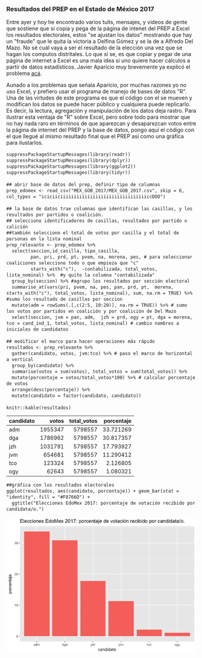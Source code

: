 ### Resultados del PREP en el Estado de México 2017

Entre ayer y hoy he encontrado varios tuits, mensajes, y videos de gente
que sostiene que si copia y pega de la página de intenet del PREP a
Excel los resultados electorales, estos "se ajustan los datos" mostrando
que hay un "fraude" que le quita la victoria a Delfina Gómez y se la de
a Alfredo Del Mazo. No sé cuál vaya a ser el resultado de la elección
una vez que se hagan los computos distritales. Lo que sí se, es que
copiar y pegar de una página de internet a Excel es una mala idea si uno
quiere hacer cálculos a partir de datos estadísticos. Javier Aparicio
muy brevemente ya explicó el problema
<a href = "https://javieraparicio.net/2017/06/06/prep-edomex-2017/">acá</a>.

Aunado a los problemas que señala Aparicio, por muchas razones yo no uso
Excel, y prefiero usar el programa de manejo de bases de datos "R". Una
de las virtudes de este programa es que el código con el se mueven y
modifican los datos se puede hacer público y cualquiera puede
replicarlo. Es decir, la lectura, agregación y manipulación de los datos
deja rastro. Para ilustrar esta ventaja de "R" sobre Excel, pero sobre
todo para mostrar que no hay nada raro en términos de que aparezcan y
desaparezcan votos entre la página de internet del PREP y la base de
datos, pongo aquí el código con el que llegué al mismo resultado final
que el PREP así como una gráfica para ilustarlos.

    suppressPackageStartupMessages(library(readr))
    suppressPackageStartupMessages(library(dplyr))
    suppressPackageStartupMessages(library(ggplot2))
    suppressPackageStartupMessages(library(tidyr))

    ## abrir base de datos del prep, definir tipo de columnas
    prep_edomex <- read_csv("MEX_GOB_2017/MEX_GOB_2017.csv", skip = 6, col_types = "iciciiciiiiiiiiiiiiiiiiiiiiiiiiiiiiiiiiccDDD")

    ## la base de datos trae columnas que identifican las casillas, y los resultados por partidos o coalición. 
    ## selecciono identificadores de casillas, resultados por partido o calición
    ##también selecciono el total de votos por casilla y el total de personas en la lista nominal
    prep_relevante <- prep_edomex %>% 
      select(seccion,id_casilla, tipo_casilla,
             pan, pri, prd, pt, pvem, na, morena, pes, # para seleccionar coaliciones selecciono todo o que empieza que "c"
             starts_with("c"),  -contabilizada, total_votos, lista_nominal) %>%  #y quito la columna "contabilizada"
      group_by(seccion) %>% #agrupo los resultados por sección electoral
      summarise_at(vars(pri, pvem, na, pes, pan, prd, pt,  morena, starts_with("c"), total_votos, lista_nominal), sum, na.rm = TRUE) %>% #sumo los resultads de casillas por seccion
      mutate(adm = rowSums(.[,c(2:5, 10:20)], na.rm = TRUE)) %>% # sumo los votos por partidos en coalición y por coalición de Del Mazo
      select(seccion, jvm = pan, adm,  jzh = prd, ogy = pt, dga = morena, tco = cand_ind_1, total_votos, lista_nominal) # cambio nombres a iniciales de candidatos

    ## modificar el marco para hacer operaciones más rápido
    resultados <- prep_relevante %>% 
      gather(candidato, votos, jvm:tco) %>% # paso el marco de horizontal a vertical
      group_by(candidato) %>% 
      summarise(votos = sum(votos), total_votos = sum(total_votos)) %>% 
      mutate(porcentaje = votos/total_votos*100) %>% # calcular porcentaje de votos
      arrange(desc(porcentaje)) %>% 
      mutate(candidato = factor(candidato, candidato))

    knitr::kable(resultados)

<table>
<thead>
<tr class="header">
<th align="left">candidato</th>
<th align="right">votos</th>
<th align="right">total_votos</th>
<th align="right">porcentaje</th>
</tr>
</thead>
<tbody>
<tr class="odd">
<td align="left">adm</td>
<td align="right">1955347</td>
<td align="right">5798557</td>
<td align="right">33.721269</td>
</tr>
<tr class="even">
<td align="left">dga</td>
<td align="right">1786962</td>
<td align="right">5798557</td>
<td align="right">30.817357</td>
</tr>
<tr class="odd">
<td align="left">jzh</td>
<td align="right">1031791</td>
<td align="right">5798557</td>
<td align="right">17.793927</td>
</tr>
<tr class="even">
<td align="left">jvm</td>
<td align="right">654681</td>
<td align="right">5798557</td>
<td align="right">11.290412</td>
</tr>
<tr class="odd">
<td align="left">tco</td>
<td align="right">123324</td>
<td align="right">5798557</td>
<td align="right">2.126805</td>
</tr>
<tr class="even">
<td align="left">ogy</td>
<td align="right">62643</td>
<td align="right">5798557</td>
<td align="right">1.080321</td>
</tr>
</tbody>
</table>

    ##gráfica con los resultados electorales
    ggplot(resultados, aes(candidato, porcentaje)) + geom_bar(stat = "identity", fill = "#F8766D") +
      ggtitle("Elecciones EdoMex 2017: porcentaje de votación recibido por candidata/o.")

![](resultados_edomex_files/figure-markdown_strict/unnamed-chunk-1-1.png)
